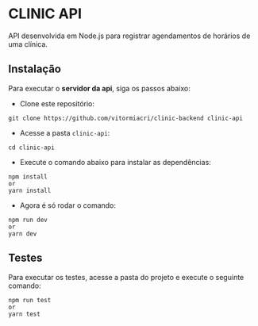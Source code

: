 # CLINIC API

API desenvolvida em Node.js para registrar agendamentos de horários de uma clínica.

## Instalação

Para executar o **servidor da api**, siga os passos abaixo:

- Clone este repositório:

```
git clone https://github.com/vitormiacri/clinic-backend clinic-api
```

- Acesse a pasta `clinic-api`:

```
cd clinic-api
```

- Execute o comando abaixo para instalar as dependências:

```
npm install
or
yarn install
```

- Agora é só rodar o comando:

```
npm run dev
or
yarn dev
```

## Testes

Para executar os testes, acesse a pasta do projeto e execute o seguinte comando:

```
npm run test
or
yarn test
```
